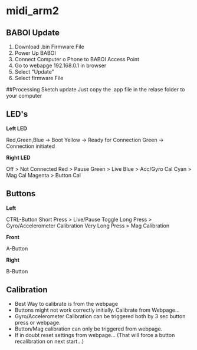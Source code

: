# midi_arm2

## BABOI Update
1) Download .bin Firmware File
1) Power Up BABOI
2) Connect Computer o Phone to BABOI Access Point
3) Go to webapge 192.168.0.1 in browser
4) Select "Update"
5) Select firmware File

##Processing Sketch update
Just copy the .app file in the relase folder to your computer 

## LED's

**Left LED**

Red,Green,Blue -> Boot
Yellow -> Ready for Connection
Green -> Connection initiated

**Right LED**

Off > Not Connected
Red > Pause
Green > Live
Blue > Acc/Gyro Cal
Cyan > Mag Cal
Magenta > Button Cal

## Buttons

**Left**

CTRL-Button
Short Press > Live/Pause Toggle
Long Press > Gyro/Accelerometer Calibration
Very Long Press > Mag Calibration

**Front**

A-Button

**Right**

B-Button

## Calibration
- Best Way to calibrate is from the webpage
- Buttons might not work correctly initially. Calibrate from Webpage...
- Gyro/Accelerometer Calibration can be triggered both by 3 sec button press or webpage.
- Button/Mag calibration can only be triggered from webpage.
- If in doubt reset settings from webpage... (That will force a button recalibration on next start...)

 
